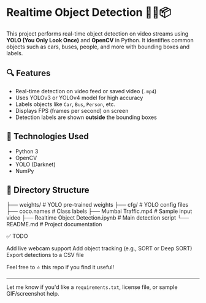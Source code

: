 # Realtime Object Detection 🚗🚌📦

This project performs real-time object detection on video streams using **YOLO (You Only Look Once)** and **OpenCV** in Python. It identifies common objects such as cars, buses, people, and more with bounding boxes and labels.

## 🔍 Features

- Real-time detection on video feed or saved video (`.mp4`)
- Uses YOLOv3 or YOLOv4 model for high accuracy
- Labels objects like `Car`, `Bus`, `Person`, etc.
- Displays FPS (frames per second) on screen
- Detection labels are shown **outside** the bounding boxes

## 🧠 Technologies Used

- Python 3
- OpenCV
- YOLO (Darknet)
- NumPy

## 📁 Directory Structure

├── weights/ # YOLO pre-trained weights
├── cfg/ # YOLO config files
├── coco.names # Class labels
├── Mumbai Traffic.mp4 # Sample input video
├── Realtime Object Detection.ipynb # Main detection script
└── README.md # Project documentation

✅ TODO

 Add live webcam support
 Add object tracking (e.g., SORT or Deep SORT)
 Export detections to a CSV file

Feel free to ⭐ this repo if you find it useful!

---

Let me know if you'd like a `requirements.txt`, license file, or sample GIF/screenshot help.
